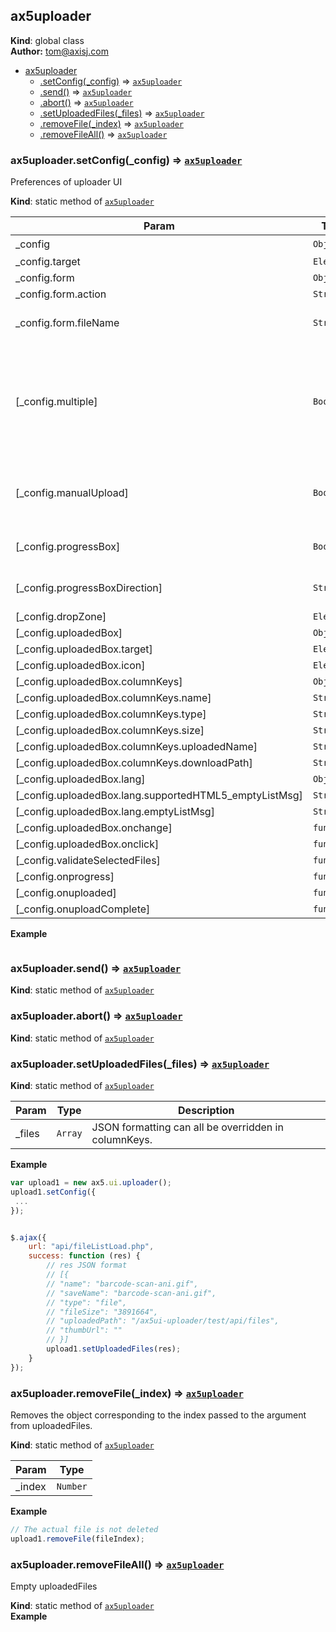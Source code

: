 <a name="ax5uploader"></a>

## ax5uploader
**Kind**: global class  
**Author:** tom@axisj.com  

* [ax5uploader](#ax5uploader)
    * [.setConfig(_config)](#ax5uploader.setConfig) ⇒ <code>[ax5uploader](#ax5uploader)</code>
    * [.send()](#ax5uploader.send) ⇒ <code>[ax5uploader](#ax5uploader)</code>
    * [.abort()](#ax5uploader.abort) ⇒ <code>[ax5uploader](#ax5uploader)</code>
    * [.setUploadedFiles(_files)](#ax5uploader.setUploadedFiles) ⇒ <code>[ax5uploader](#ax5uploader)</code>
    * [.removeFile(_index)](#ax5uploader.removeFile) ⇒ <code>[ax5uploader](#ax5uploader)</code>
    * [.removeFileAll()](#ax5uploader.removeFileAll) ⇒ <code>[ax5uploader](#ax5uploader)</code>

<a name="ax5uploader.setConfig"></a>

### ax5uploader.setConfig(_config) ⇒ <code>[ax5uploader](#ax5uploader)</code>
Preferences of uploader UI

**Kind**: static method of <code>[ax5uploader](#ax5uploader)</code>  

| Param | Type | Default | Description |
| --- | --- | --- | --- |
| _config | <code>Object</code> |  | 클래스 속성값 |
| _config.target | <code>Element</code> |  |  |
| _config.form | <code>Object</code> |  |  |
| _config.form.action | <code>String</code> |  | upload URL |
| _config.form.fileName | <code>String</code> |  | The name key of the upload file |
| [_config.multiple] | <code>Boolean</code> | <code>false</code> | Whether multiple files. In a browser where fileApi is not supported (eg IE9), it only works with false. |
| [_config.manualUpload] | <code>Boolean</code> | <code>false</code> | Whether to automatically upload when a file is selected. |
| [_config.progressBox] | <code>Boolean</code> | <code>true</code> | Whether to use progressBox |
| [_config.progressBoxDirection] | <code>String</code> | <code>auto</code> | ProgressBox display direction |
| [_config.dropZone] | <code>Element</code> |  |  |
| [_config.uploadedBox] | <code>Object</code> |  |  |
| [_config.uploadedBox.target] | <code>Element</code> |  |  |
| [_config.uploadedBox.icon] | <code>Element</code> |  |  |
| [_config.uploadedBox.columnKeys] | <code>Object</code> |  |  |
| [_config.uploadedBox.columnKeys.name] | <code>String</code> |  |  |
| [_config.uploadedBox.columnKeys.type] | <code>String</code> |  |  |
| [_config.uploadedBox.columnKeys.size] | <code>String</code> |  |  |
| [_config.uploadedBox.columnKeys.uploadedName] | <code>String</code> |  |  |
| [_config.uploadedBox.columnKeys.downloadPath] | <code>String</code> |  |  |
| [_config.uploadedBox.lang] | <code>Object</code> |  |  |
| [_config.uploadedBox.lang.supportedHTML5_emptyListMsg] | <code>String</code> |  |  |
| [_config.uploadedBox.lang.emptyListMsg] | <code>String</code> |  |  |
| [_config.uploadedBox.onchange] | <code>function</code> |  |  |
| [_config.uploadedBox.onclick] | <code>function</code> |  |  |
| [_config.validateSelectedFiles] | <code>function</code> |  |  |
| [_config.onprogress] | <code>function</code> |  |  |
| [_config.onuploaded] | <code>function</code> |  |  |
| [_config.onuploadComplete] | <code>function</code> |  |  |

**Example**  
```js

```
<a name="ax5uploader.send"></a>

### ax5uploader.send() ⇒ <code>[ax5uploader](#ax5uploader)</code>
**Kind**: static method of <code>[ax5uploader](#ax5uploader)</code>  
<a name="ax5uploader.abort"></a>

### ax5uploader.abort() ⇒ <code>[ax5uploader](#ax5uploader)</code>
**Kind**: static method of <code>[ax5uploader](#ax5uploader)</code>  
<a name="ax5uploader.setUploadedFiles"></a>

### ax5uploader.setUploadedFiles(_files) ⇒ <code>[ax5uploader](#ax5uploader)</code>
**Kind**: static method of <code>[ax5uploader](#ax5uploader)</code>  

| Param | Type | Description |
| --- | --- | --- |
| _files | <code>Array</code> | JSON formatting can all be overridden in columnKeys. |

**Example**  
```js
var upload1 = new ax5.ui.uploader();
upload1.setConfig({
 ...
});


$.ajax({
    url: "api/fileListLoad.php",
    success: function (res) {
        // res JSON format
        // [{
        // "name": "barcode-scan-ani.gif",
        // "saveName": "barcode-scan-ani.gif",
        // "type": "file",
        // "fileSize": "3891664",
        // "uploadedPath": "/ax5ui-uploader/test/api/files",
        // "thumbUrl": ""
        // }]
        upload1.setUploadedFiles(res);
    }
});
```
<a name="ax5uploader.removeFile"></a>

### ax5uploader.removeFile(_index) ⇒ <code>[ax5uploader](#ax5uploader)</code>
Removes the object corresponding to the index passed to the argument from uploadedFiles.

**Kind**: static method of <code>[ax5uploader](#ax5uploader)</code>  

| Param | Type |
| --- | --- |
| _index | <code>Number</code> | 

**Example**  
```js
// The actual file is not deleted
upload1.removeFile(fileIndex);
```
<a name="ax5uploader.removeFileAll"></a>

### ax5uploader.removeFileAll() ⇒ <code>[ax5uploader](#ax5uploader)</code>
Empty uploadedFiles

**Kind**: static method of <code>[ax5uploader](#ax5uploader)</code>  
**Example**  
```js

```
